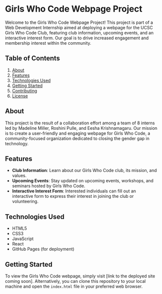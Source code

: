 # Girls Who Code Webpage Project

Welcome to the Girls Who Code Webpage Project! This project is part of a Web Development Internship aimed at deploying a webpage for the UCSC Girls Who Code Club, featuring club information, upcoming events, and an interactive interest form. Our goal is to drive increased engagement and membership interest within the community.

## Table of Contents
1. [About](#about)
2. [Features](#features)
3. [Technologies Used](#technologies-used)
4. [Getting Started](#getting-started)
5. [Contributing](#contributing)
6. [License](#license)

## About
This project is the result of a collaboration effort among a team of 8 interns led by Madeline Miller, Roshini Pulle, and Eesha Krishnamagaru. Our mission is to create a user-friendly and engaging webpage for Girls Who Code, a community-focused organization dedicated to closing the gender gap in technology.

## Features
- **Club Information**: Learn about our Girls Who Code club, its mission, and values.
- **Upcoming Events**: Stay updated on upcoming events, workshops, and seminars hosted by Girls Who Code.
- **Interactive Interest Form**: Interested individuals can fill out an interactive form to express their interest in joining the club or volunteering.

## Technologies Used
- HTML5
- CSS3
- JavaScript
- React
- GitHub Pages (for deployment)

## Getting Started
To view the Girls Who Code webpage, simply visit [link to the deployed site coming soon]. Alternatively, you can clone this repository to your local machine and open the `index.html` file in your preferred web browser.

